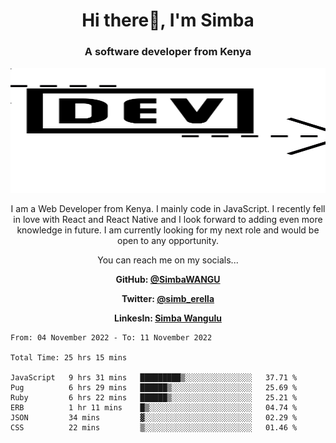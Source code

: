 
<h1 align="center"> Hi there👋, I'm Simba</h1>
<h3 align="center">A software developer from Kenya</h3>

<img src="/arrow-svgrepo-com.svg" margin="auto" width="100%" height="200px">


<p align="center">I am a Web Developer from Kenya. I mainly code in JavaScript. I recently fell in love with React and React Native and I look forward to adding even more knowledge in future. I am currently looking for my next role and would be open to any opportunity.</p>

<p align="center">You can reach me on my socials... </p>

<div align="center">

__<p>  GitHub: [@SimbaWANGU](https://github.com/SimbaWANGU)__  </p>
__<p> Twitter: [@simb_erella](https://twitter.com/simb_erella)__ </p>
__<p> LinkesIn: [Simba Wangulu](https://www.linkedin.com/in/simba-wangulu/)__ </p>

</div>

<!--START_SECTION:waka-->

```text
From: 04 November 2022 - To: 11 November 2022

Total Time: 25 hrs 15 mins

JavaScript   9 hrs 31 mins   █████████▒░░░░░░░░░░░░░░░   37.71 %
Pug          6 hrs 29 mins   ██████▒░░░░░░░░░░░░░░░░░░   25.69 %
Ruby         6 hrs 22 mins   ██████▒░░░░░░░░░░░░░░░░░░   25.21 %
ERB          1 hr 11 mins    █▒░░░░░░░░░░░░░░░░░░░░░░░   04.74 %
JSON         34 mins         ▓░░░░░░░░░░░░░░░░░░░░░░░░   02.29 %
CSS          22 mins         ▒░░░░░░░░░░░░░░░░░░░░░░░░   01.46 %
```

<!--END_SECTION:waka-->

